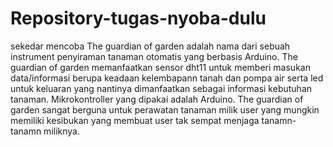 # Repository-tugas-nyoba-dulu
sekedar mencoba
The guardian of garden adalah nama dari sebuah instrument penyiraman tanaman otomatis yang berbasis Arduino.
The guardian of garden memanfaatkan sensor dht11 untuk memberi masukan data/informasi berupa keadaan kelembapann
tanah dan pompa air serta led untuk keluaran yang nantinya dimanfaatkan sebagai informasi kebutuhan tanaman. 
Mikrokontroller yang dipakai adalah Arduino. The guardian of garden sangat berguna untuk perawatan tanaman milik user 
yang mungkin memiliki kesibukan yang membuat user tak sempat menjaga tanamn-tanamn miliknya.
